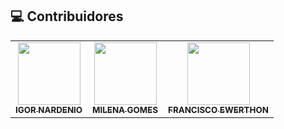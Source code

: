 ## 💻 Contribuidores<br>

<table>
  <tr>  
    <td align="center">
      <a href="#">
        <img src="https://i.ibb.co/98kX4CQ/igor.jpg" width="100px;" /><br>
        <sub>
          <b>IGOR NARDENIO</b>
        </sub>
      </a>
    </td>
    <td align="center">
      <a href="#">
        <img src="https://i.ibb.co/pdDvxzp/Whats-App-Image-2021-09-01-at-08-59-30.jpg" width="100px;" /><br>
        <sub>
          <b>MILENA GOMES</b>
        </sub>
      </a>
    </td>
    <td align="center">
      <a href="#">
        <img src="https://i.ibb.co/Wytqx3h/ewer.jpg" width="100px;" /><br>
        <sub>
          <b>FRANCISCO EWERTHON</b>
        </sub>
      </a>
    </td>  
  </tr>
</table>
